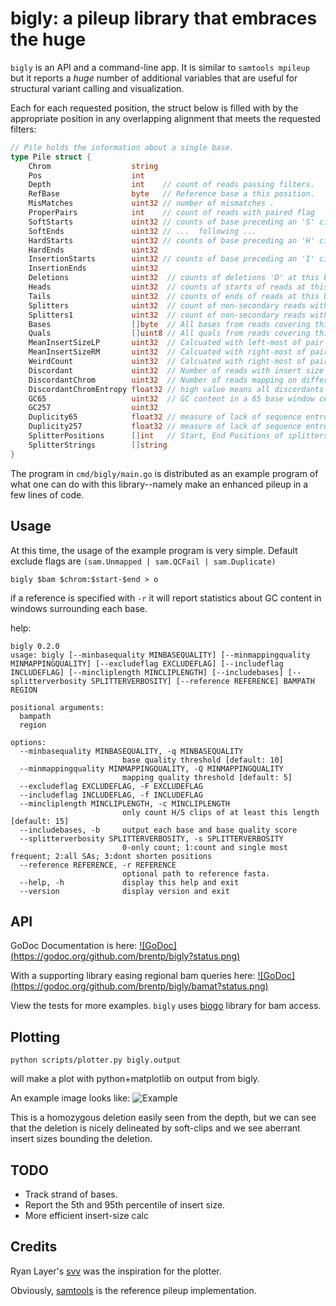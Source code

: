 bigly: a pileup library that embraces the huge
==============================================

`bigly` is an API and a command-line app. It is similar to `samtools mpileup` but it reports a *huge* number of
additional variables that are useful for structural variant calling and visualization.

Each for each requested position, the struct below is filled with by the appropriate position in any overlapping
alignment that meets the requested filters:

```Go
// Pile holds the information about a single base.
type Pile struct {
    Chrom                  string
    Pos                    int
    Depth                  int    // count of reads passing filters.
    RefBase                byte   // Reference base a this position.
    MisMatches             uint32 // number of mismatches .
    ProperPairs            int    // count of reads with paired flag
    SoftStarts             uint32 // counts of base preceding an 'S' cigar op
    SoftEnds               uint32 // ...  following ...
    HardStarts             uint32 // counts of base preceding an 'H' cigar op
    HardEnds               uint32
    InsertionStarts        uint32 // counts of base preceding an 'I' cigar op
    InsertionEnds          uint32
    Deletions              uint32  // counts of deletions 'D' at this base
    Heads                  uint32  // counts of starts of reads at this base
    Tails                  uint32  // counts of ends of reads at this base
    Splitters              uint32  // count of non-secondary reads with SA tags.
    Splitters1             uint32  // count of non-secondary reads with exactly 1 SA tag.
    Bases                  []byte  // All bases from reads covering this position
    Quals                  []uint8 // All quals from reads covering this position
    MeanInsertSizeLP       uint32  // Calcuated with left-most of pair
    MeanInsertSizeRM       uint32  // Calcuated with right-most of pair
    WeirdCount             uint32  // Calcuated with right-most of pair
    Discordant             uint32  // Number of reads with insert size > ConcordantCutoff
    DiscordantChrom        uint32  // Number of reads mapping on different chroms
    DiscordantChromEntropy float32 // high value means all discordants came from same chrom.
    GC65                   uint32  // GC content in a 65 base window centered on the current base.
    GC257                  uint32  
    Duplicity65            float32 // measure of lack of sequence entropy.
    Duplicity257           float32 // measure of lack of sequence entropy.
    SplitterPositions      []int   // Start, End Positions of splitters for reads overlapping this base.
    SplitterStrings        []string
}

```

The program in `cmd/bigly/main.go` is distributed as an example program of what one can do with this
library--namely make an enhanced pileup in a few lines of code.

Usage
-----

At this time, the usage of the example program is very simple.
Default exclude flags are `(sam.Unmapped | sam.QCFail | sam.Duplicate)`

```
bigly $bam $chrom:$start-$end > o
```

if a reference is specified with `-r` it will report statistics about GC content in windows
surrounding each base.

help:
```
bigly 0.2.0
usage: bigly [--minbasequality MINBASEQUALITY] [--minmappingquality MINMAPPINGQUALITY] [--excludeflag EXCLUDEFLAG] [--includeflag INCLUDEFLAG] [--mincliplength MINCLIPLENGTH] [--includebases] [--splitterverbosity SPLITTERVERBOSITY] [--reference REFERENCE] BAMPATH REGION

positional arguments:
  bampath
  region

options:
  --minbasequality MINBASEQUALITY, -q MINBASEQUALITY
                         base quality threshold [default: 10]
  --minmappingquality MINMAPPINGQUALITY, -Q MINMAPPINGQUALITY
                         mapping quality threshold [default: 5]
  --excludeflag EXCLUDEFLAG, -F EXCLUDEFLAG
  --includeflag INCLUDEFLAG, -f INCLUDEFLAG
  --mincliplength MINCLIPLENGTH, -c MINCLIPLENGTH
                         only count H/S clips of at least this length [default: 15]
  --includebases, -b     output each base and base quality score
  --splitterverbosity SPLITTERVERBOSITY, -s SPLITTERVERBOSITY
                         0-only count; 1:count and single most frequent; 2:all SAs; 3:dont shorten positions
  --reference REFERENCE, -r REFERENCE
                         optional path to reference fasta.
  --help, -h             display this help and exit
  --version              display version and exit

```

API
---

GoDoc Documentation is here: [![GoDoc] (https://godoc.org/github.com/brentp/bigly?status.png)](https://godoc.org/github.com/brentp/bigly)

With a supporting library easing regional bam queries here: [![GoDoc] (https://godoc.org/github.com/brentp/bigly/bamat?status.png)](https://godoc.org/github.com/brentp/bigly/bamat)

View the tests for more examples. `bigly` uses [biogo](https://github.com/biogo/hts) library for bam access.

Plotting
--------

```
python scripts/plotter.py bigly.output
```

will make a plot with python+matplotlib on output from bigly.

An example image looks like: 
![Example](https://cloud.githubusercontent.com/assets/1739/20151721/7a23b46a-a678-11e6-87be-0d4666faffdd.png "Bigly Deletion")

This is a homozygous deletion easily seen from the depth, but we can see that the deletion is nicely
delineated by soft-clips and we see aberrant insert sizes bounding the deletion.


TODO
----

+ Track strand of bases.
+ Report the 5th and 95th percentile of insert size.
+ More efficient insert-size calc

Credits
-------

Ryan Layer's [svv](https://github.com/ryanlayer/svv) was the inspiration for the plotter.

Obviously, [samtools](https://github.com/samtools/samtools) is the reference pileup implementation.

